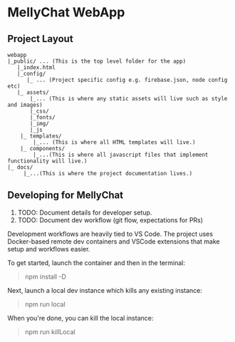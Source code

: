 # MellyChat WebApp

## Project Layout

```
webapp
|_public/ ... (This is the top level folder for the app)
   |_index.html
   |_config/
      |_ ... (Project specific config e.g. firebase.json, node config etc)
   |_ assets/
       |_... (This is where any static assets will live such as style and images)
       |_css/
       |_fonts/
       |_img/
       |_js
    |_ templates/
        |_... (This is where all HTML templates will live.)
    |_ components/
        |_...(This is where all javascript files that implement functionality will live.)
|_ docs/
     |_...(This is where the project documentation lives.)
```

## Developing for MellyChat

1. TODO: Document details for developer setup.
2. TODO: Document dev workflow (git flow, expectations for PRs)

Development workflows are heavily tied to VS Code. The project uses
Docker-based remote dev containers and VSCode extensions that make setup and
workflows easier.

To get started, launch the container and then in the terminal:

> npm install -D

Next, launch a local dev instance which kills any existing instance:

> npm run local

When you're done, you can kill the local instance:

> npm run killLocal
